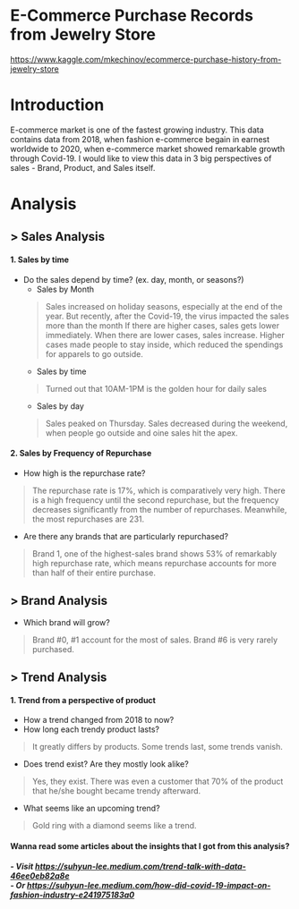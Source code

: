 # **E-Commerce Purchase Records from Jewelry Store**
https://www.kaggle.com/mkechinov/ecommerce-purchase-history-from-jewelry-store


# **Introduction**

E-commerce market is one of the fastest growing industry. This data contains data from 2018, when fashion e-commerce begain in earnest worldwide to 2020, when e-commerce market showed remarkable growth through Covid-19. I would like to view this data in 3 big perspectives of sales - Brand, Product, and Sales itself.



# **Analysis**

## **> Sales Analysis**
#### 1. Sales by time
- Do the sales depend by time? (ex. day, month, or seasons?)
  - Sales by Month
  > Sales increased on holiday seasons, especially at the end of the year.
  > But recently, after the Covid-19, the virus impacted the sales more than the month If there are higher cases, sales gets lower immediately. When there are lower cases, sales increase. Higher cases made people to stay inside, which reduced the spendings for apparels to go outside.
  - Sales by time
  > Turned out that 10AM-1PM is the golden hour for daily sales
  - Sales by day
  > Sales peaked on Thursday. Sales decreased during the weekend, when people go outside and oine sales hit the apex.

#### 2. Sales by Frequency of Repurchase
- How high is the repurchase rate?
> The repurchase rate is 17%, which is comparatively very high. There is a high frequency until the second repurchase, but the frequency decreases significantly from the number of repurchases. Meanwhile, the most repurchases are 231.

- Are there any brands that are particularly repurchased?
> Brand 1, one of the highest-sales brand shows 53% of remarkably high repurchase rate, which means repurchase accounts for more than half of their entire purchase.


## **> Brand Analysis**
- Which brand will grow?
> Brand #0, #1 account for the most of sales. Brand #6 is very rarely purchased.

## **> Trend Analysis**
#### 1. Trend from a perspective of product
- How a trend changed from 2018 to now?
- How long each trendy product lasts?
> It greatly differs by products. Some trends last, some trends vanish.
- Does trend exist? Are they mostly look alike?
> Yes, they exist. There was even a customer that 70% of the product that he/she bought became trendy afterward.
- What seems like an upcoming trend?
> Gold ring with a diamond seems like a trend.

#### Wanna read some articles about the insights that I got from this analysis?
##### - Visit https://suhyun-lee.medium.com/trend-talk-with-data-46ee0eb82a8e<br/> - Or https://suhyun-lee.medium.com/how-did-covid-19-impact-on-fashion-industry-e241975183a0

